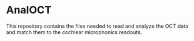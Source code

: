 # AnalOCT
This repository contains the files needed to read and analyze the OCT data and match them to the cochlear microphonics readouts.
